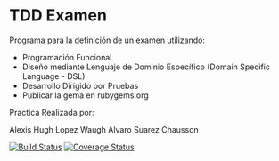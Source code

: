 TDD Examen
================

Programa para la definición de un examen utilizando:
 
  * Programación Funcional
  * Diseño mediante Lenguaje de Dominio Específico (Domain Specific Language - DSL) 
  * Desarrollo Dirigido por Pruebas
  * Publicar la gema en rubygems.org
  
  Practica Realizada por:
  
  Alexis Hugh Lopez Waugh
  Alvaro Suarez Chausson


<a href='https://travis-ci.org/alu0100315462/LPP_T_10_P11'>
<img src='https://travis-ci.org/alu0100315462/LPP_T_10_P11.svg?branch=master' alt='Build Status' /></a>

<a href='https://coveralls.io/r/alu0100315462/LPP_T_10_P11?branch=master'>
<img src='https://coveralls.io/repos/alu0100315462/LPP_T_10_P11/badge.png?branch=master' alt='Coverage Status' /></a>

